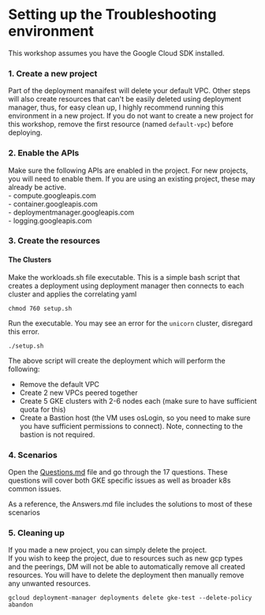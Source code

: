 
# Setting up the Troubleshooting environment

This workshop assumes you have the Google Cloud SDK installed.

### 1. Create a new project

Part of the deployment manaifest will delete your default VPC. Other steps will also create resources that can't be easily deleted using deployment manager, thus, for easy clean up, I highly recommend running this environment in a new project.
If you do not want to create a new project for this workshop, remove the first resource (named `default-vpc`) before deploying.

### 2. Enable the APIs

Make sure the following APIs are enabled in the project. For new projects, you will need to enable them. If you are using an existing project, these may already be active.  
    - compute.googleapis.com  
    - container.googleapis.com  
    - deploymentmanager.googleapis.com  
    - logging.googleapis.com  


### 3. Create the resources

#### The Clusters

Make the workloads.sh file executable. This is a simple bash script that creates a deployment using deployment manager then connects to each cluster and applies the correlating yaml  

    chmod 760 setup.sh

Run the executable. You may see an error for the `unicorn` cluster, disregard this error.

    ./setup.sh

The above script will create the deployment which will perform the following:

- Remove the default VPC
- Create 2 new VPCs peered together
- Create 5 GKE clusters with 2-6 nodes each (make sure to have sufficient quota for this)
- Create a Bastion host (the VM uses osLogin, so you need to make sure you have sufficient permissions to connect). Note, connecting to the bastion is not required.


### 4. Scenarios

Open the [Questions.md](https://github.com/Aahzymandius/k8s-workshops/blob/aahz-changes/8-live-debugging/Questions.md) file and go through the 17 questions. These questions will cover both GKE specific issues as well as broader k8s common issues.  

As a reference, the Answers.md file includes the solutions to most of these scenarios


### 5. Cleaning up

If you made a new project, you can simply delete the project.  
If you wish to keep the project, due to resources such as new gcp types and the peerings, DM will not be able to automatically remove all created resources. You will have to delete the deployment then manually remove any unwanted resources.

    gcloud deployment-manager deployments delete gke-test --delete-policy abandon
